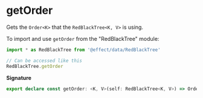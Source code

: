 # getOrder

Gets the `Order<K>` that the `RedBlackTree<K, V>` is using.

To import and use `getOrder` from the "RedBlackTree" module:

```ts
import * as RedBlackTree from '@effect/data/RedBlackTree'

// Can be accessed like this
RedBlackTree.getOrder
```

**Signature**

```ts
export declare const getOrder: <K, V>(self: RedBlackTree<K, V>) => Order<K>
```
